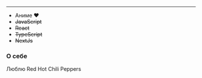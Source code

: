 
----------------------
- Аниме :heart:
- ~~JavaScript~~
- ~~React~~
- ~~TypeScript~~
- ~~NextJs~~
<h3>О себе</h3>

Люблю Red Hot Chili Peppers
